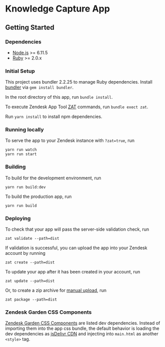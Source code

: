 # Knowledge Capture App

## Getting Started

### Dependencies

-   [Node.js](https://nodejs.org/en/) >= 6.11.5
-   [Ruby](https://www.ruby-lang.org/) >= 2.0.x

### Initial Setup

This project uses bundler 2.2.25 to manage Ruby dependencies. Install [bundler](https://bundler.io/) via `gem install bundler`.

In the root directory of this app, run `bundle install`.

To execute Zendesk App Tool [ZAT](https://developer.zendesk.com/apps/docs/apps-v2/getting_started#zendesk-app-tools) commands, run `bundle exect zat`.

Run `yarn install` to install npm dependencies.

### Running locally

To serve the app to your Zendesk instance with `?zat=true`, run

```
yarn run watch
yarn run start
```

### Building

To build for the development environment, run

```
yarn run build:dev
```

To build the production app, run

```
yarn run build
```

### Deploying

To check that your app will pass the server-side validation check, run

```
zat validate --path=dist
```

If validation is successful, you can upload the app into your Zendesk account by running

```
zat create --path=dist
```

To update your app after it has been created in your account, run

```
zat update --path=dist
```

Or, to create a zip archive for [manual upload](https://developer.zendesk.com/documentation/apps/getting-started/uploading-and-installing-a-private-app/#uploading-and-installing-a-private-app-in-zendesk-support), run

```
zat package --path=dist
```

### Zendesk Garden CSS Components

[Zendesk Garden CSS Components](https://garden.zendesk.com/css-components/) are listed dev dependencies. Instead of importing them into the app css bundle, the default behavior is loading the dev dependencies as [jsDelivr CDN](https://www.jsdelivr.com/) and injecting into `main.html` as another `<style>` tag.
